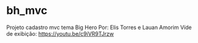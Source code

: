 # bh_mvc
Projeto cadastro mvc tema Big Hero
Por: Elis Torres e Lauan Amorim
Víde de exibição: https://youtu.be/c9iVR9TJrzw

